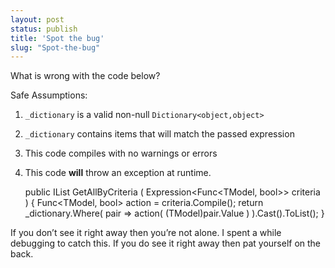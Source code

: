 ```yaml
---
layout: post
status: publish
title: 'Spot the bug'
slug: "Spot-the-bug"
---
```

What is wrong with the code below?
 
Safe Assumptions:

 1. `_dictionary` is a valid non-null `Dictionary<object,object>`
 2. `_dictionary` contains items that will match the passed expression
 3. This code compiles with no warnings or errors
 4. This code **will** throw an exception at runtime.
    
    public IList<TModel> GetAllByCriteria<TModel> ( Expression<Func<TModel, bool>> criteria )
    {
        Func<TModel, bool> action = criteria.Compile();
        return _dictionary.Where( pair => 
            action( (TModel)pair.Value ) ).Cast<TModel>().ToList();
    }
    

If you don’t see it right away then you’re not alone. I spent a while debugging to catch this. If you do see it right away then pat yourself on the back.
